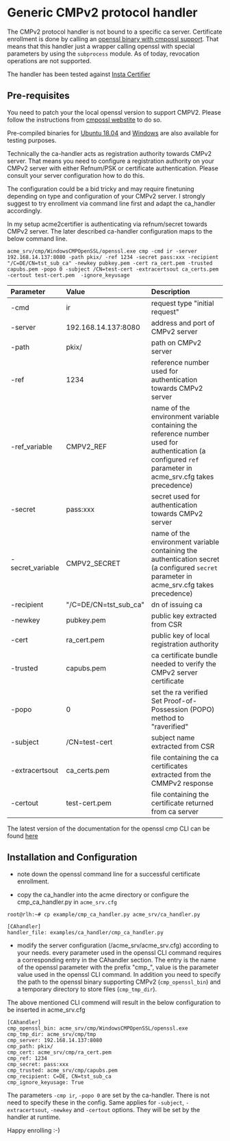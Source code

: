 <!-- markdownlint-disable  MD013 -->
<!-- wiki-title CA handler using CMPv2 protocol -->
# Generic CMPv2 protocol handler

The CMPv2 protocol handler is not bound to a specific ca server. Certificate enrollment is done by calling an [openssl binary with cmpossl support](https://github.com/mpeylo/cmpossl/wiki).
That means that this handler just a wrapper calling openssl with special parameters by using the `subprocess` module.
As of today, revocation operations are not supported.

The handler has been tested against [Insta Certifier](https://www.insta.fi/en/services/cyber-security/insta-certifier)

## Pre-requisites

You need to patch your the local openssl version to support CMPV2. Please follow the instructions from [cmpossl webstite](https://github.com/mpeylo/cmpossl/wiki/Quick-Start) to do so.

Pre-compiled binaries for [Ubuntu 18.04](https://github.com/grindsa/acme2certifier/raw/master/examples/ca_handler/UB18CMPOpenSSL.7z) and [Windows](https://github.com/grindsa/acme2certifier/raw/master/examples/ca_handler/WindowsCMPOpenSSL.zip) are also available for testing purposes.

Technically the ca-handler acts as registration authority towards CMPv2 server. That means you need to configure a registration authority on your CMPv2 server with
either Refnum/PSK or certificate authentication. Please consult your server configuration how to do this.

The configuration could be a bid tricky and may require finetuning depending on type and configuration of your CMPv2 server. I strongly suggest to try enrollment via
command line first and adapt the ca_handler accordingly.

In my setup acme2certifier is authenticating via refnum/secret towards CMPv2 server. The later described ca-handler configuration maps to the below command line.

```shell
acme_srv/cmp/WindowsCMPOpenSSL/openssl.exe cmp -cmd ir -server 192.168.14.137:8080 -path pkix/ -ref 1234 -secret pass:xxx -recipient "/C=DE/CN=tst_sub_ca" -newkey pubkey.pem -cert ra_cert.pem -trusted capubs.pem -popo 0 -subject /CN=test-cert -extracertsout ca_certs.pem -certout test-cert.pem  -ignore_keyusage
```

| Parameter | Value | Description |
| :-------  | :---- | :---------- |
|-cmd | ir | request type "initial request"|
|-server| 192.168.14.137:8080| address and port of CMPv2 server|
|-path | pkix/ | path on CMPv2 server |
|-ref | 1234 | reference number used for authentication towards CMPv2 server |
|-ref_variable | CMPV2_REF | name of the environment variable containing the reference number used for authentication (a configured `ref` parameter in acme_srv.cfg takes precedence)
|-secret | pass:xxx | secret used for authentication towards CMPv2 server |
|-secret_variable | CMPV2_SECRET | name of the environment variable containing the authentication secret (a configured `secret` parameter in acme_srv.cfg takes precedence)
|-recipient | "/C=DE/CN=tst_sub_ca" | dn of issuing ca |
|-newkey | pubkey.pem | public key extracted from CSR |
|-cert | ra_cert.pem | public key of local registration authority |
|-trusted | capubs.pem | ca certificate bundle needed to verify the CMPv2 server certificate |
|-popo | 0 | set the ra verified Set Proof-of-Possession (POPO) method to "raverified" |
|-subject | /CN=test-cert | subject name extracted from CSR |
|-extracertsout | ca_certs.pem | file containing the ca certificates extracted from the CMMPv2 response |
|-certout | test-cert.pem | file containing the certificate returned from ca server |

The latest version of the documentation for the openssl cmp CLI can be found [here](https://github.com/mpeylo/cmpossl/tree/cmp/doc/man3)

## Installation and Configuration

- note down the openssl command line for a successful certificate enrollment.

- copy the ca_handler into the acme directory or configure the cmp_ca_handler.py in `acme_srv.cfg`

```bash
root@rlh:~# cp example/cmp_ca_handler.py acme_srv/ca_handler.py
```

```config
[CAhandler]
handler_file: examples/ca_handler/cmp_ca_handler.py
```

- modify the server configuration (/acme_srv/acme_srv.cfg) according to your needs. every parameter used in the openssl CLI command requires a corresponding entry in the CAhandler
section. The entry is the name of the openssl parameter with the prefix "cmp_", value is the parameter value used in the openssl CLI command. In addition you need to specify the
path to the openssl binary supporting CMPv2 (`cmp_openssl_bin`) and a temporary directory to store files (`cmp_tmp_dir`).

The above mentioned CLI commend will result in the below configuration to be inserted in acme_srv.cfg

```config
[CAhandler]
cmp_openssl_bin: acme_srv/cmp/WindowsCMPOpenSSL/openssl.exe
cmp_tmp_dir: acme_srv/cmp/tmp
cmp_server: 192.168.14.137:8080
cmp_path: pkix/
cmp_cert: acme_srv/cmp/ra_cert.pem
cmp_ref: 1234
cmp_secret: pass:xxx
cmp_trusted: acme_srv/cmp/capubs.pem
cmp_recipient: C=DE, CN=tst_sub_ca
cmp_ignore_keyusage: True
```

The parameters `-cmp ir`, `-popo 0` are set by the ca-handler. There is not need to specify these in the config. Same applies for `-subject`, `-extracertsout`, `-newkey` and `-certout` options.
They will be set by the handler at runtime.

Happy enrolling :-)
